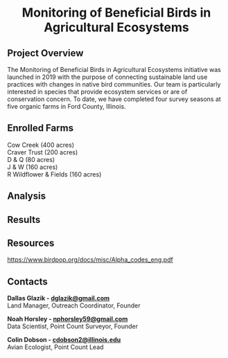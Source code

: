 # <div align="center"> Monitoring of Beneficial Birds in Agricultural Ecosystems <div>

## Project Overview
The Monitoring of Beneficial Birds in Agricultural Ecosystems initiative was launched in 2019 with the purpose of connecting sustainable land use practices with changes in native bird communities. Our team is particularly interested in species that provide ecosystem services or are of conservation concern. To date, we have completed four survey seasons at five organic farms in Ford County, Illinois. 

## Enrolled Farms
Cow Creek (400 acres) <br />
Craver Trust (200 acres) <br />
D & Q (80 acres) <br />
J & W (160 acres) <br />
R Wildflower & Fields (160 acres) <br />

## Analysis

## Results 

## Resources
https://www.birdpop.org/docs/misc/Alpha_codes_eng.pdf

## Contacts
**Dallas Glazik - dglazik@gmail.com** <br />
Land Manager, Outreach Coordinator, Founder <br />

**Noah Horsley - nphorsley59@gmail.com** <br />
Data Scientist, Point Count Surveyor, Founder <br />

**Colin Dobson - cdobson2@illinois.edu** <br />
Avian Ecologist, Point Count Lead <br />
